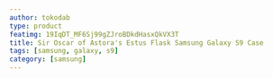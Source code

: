 ```yaml
---
author: tokodab
type: product
featimg: 19IqDT_MF6Sj99gZJroBDkdHasxQkVX3T
title: Sir Oscar of Astora's Estus Flask Samsung Galaxy S9 Case
tags: [samsung, galaxy, s9]
category: [samsung]
---
```

